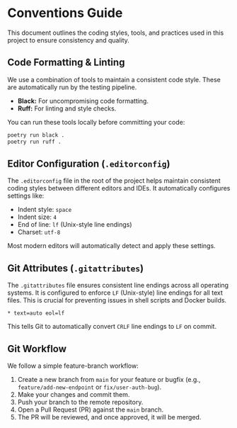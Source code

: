 # Conventions Guide

This document outlines the coding styles, tools, and practices used in this project to ensure consistency and quality.

## Code Formatting & Linting

We use a combination of tools to maintain a consistent code style. These are automatically run by the testing pipeline.

-   **Black:** For uncompromising code formatting.
-   **Ruff:** For linting and style checks.

You can run these tools locally before committing your code:
```bash
poetry run black .
poetry run ruff .
```

## Editor Configuration (`.editorconfig`)

The `.editorconfig` file in the root of the project helps maintain consistent coding styles between different editors and IDEs. It automatically configures settings like:
-   Indent style: `space`
-   Indent size: `4`
-   End of line: `lf` (Unix-style line endings)
-   Charset: `utf-8`

Most modern editors will automatically detect and apply these settings.

## Git Attributes (`.gitattributes`)

The `.gitattributes` file ensures consistent line endings across all operating systems. It is configured to enforce `LF` (Unix-style) line endings for all text files. This is crucial for preventing issues in shell scripts and Docker builds.

```
* text=auto eol=lf
```

This tells Git to automatically convert `CRLF` line endings to `LF` on commit.

## Git Workflow

We follow a simple feature-branch workflow:
1.  Create a new branch from `main` for your feature or bugfix (e.g., `feature/add-new-endpoint` or `fix/user-auth-bug`).
2.  Make your changes and commit them.
3.  Push your branch to the remote repository.
4.  Open a Pull Request (PR) against the `main` branch.
5.  The PR will be reviewed, and once approved, it will be merged.
